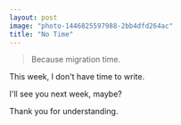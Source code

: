 ```yaml
---
layout: post
image: "photo-1446825597988-2bb4dfd264ac"
title: "No Time"
---
```


> Because migration time.

This week, I don't have time to write.

I'll see you next week, maybe?

Thank you for understanding.
